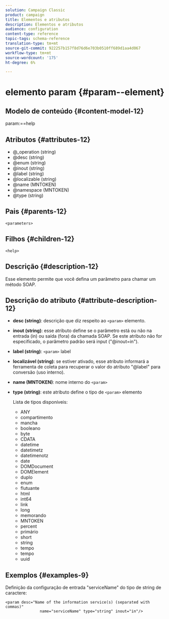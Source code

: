 ```yaml
---
solution: Campaign Classic
product: campaign
title: Elementos e atributos
description: Elementos e atributos
audience: configuration
content-type: reference
topic-tags: schema-reference
translation-type: tm+mt
source-git-commit: 922257b157f8d76d6e703b0510ff689d1aa4d067
workflow-type: tm+mt
source-wordcount: '175'
ht-degree: 6%

---
```



# elemento param {#param--element}

## Modelo de conteúdo {#content-model-12}

param:==help

## Atributos {#attributes-12}

* @_operation (string)
* @desc (string)
* @enum (string)
* @inout (string)
* @label (string)
* @localizable (string)
* @name (MNTOKEN)
* @namespace (MNTOKEN)
* @type (string)

## Pais {#parents-12}

`<parameters>`

## Filhos {#children-12}

`<help>`

## Descrição {#description-12}

Esse elemento permite que você defina um parâmetro para chamar um método SOAP.

## Descrição do atributo {#attribute-description-12}

* **desc (string)**: descrição que diz respeito ao  `<param>` elemento.
* **inout (string)**: esse atributo define se o parâmetro está ou não na entrada (in) ou saída (fora) da chamada SOAP. Se este atributo não for especificado, o parâmetro padrão será input (&quot;@inout=in&quot;).
* **label (string)**:  `<param>` label
* **localizável (string)**: se estiver ativado, esse atributo informará a ferramenta de coleta para recuperar o valor do atributo &quot;@label&quot; para conversão (uso interno).
* **name (MNTOKEN)**: nome interno do  `<param>`
* **type (string)**: este atributo define o tipo de  `<param>` elemento

   Lista de tipos disponíveis:

   * ANY
   * compartimento
   * mancha
   * booleano
   * byte
   * CDATA
   * datetime
   * datetimetz
   * datetimenotz
   * date
   * DOMDocument
   * DOMElement
   * duplo
   * enum
   * flutuante
   * html
   * int64
   * link
   * long
   * memorando
   * MNTOKEN
   * percent
   * primário
   * short
   * string
   * tempo
   * tempo
   * uuid

## Exemplos {#examples-9}

Definição da configuração de entrada &quot;serviceName&quot; do tipo de string de caractere:

```
<param desc="Name of the information service(s) (separated with commas)"
               name="serviceName" type="string" inout="in"/>
```
